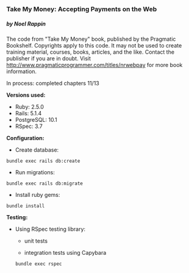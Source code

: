 ### Take My Money: Accepting Payments on the Web 
##### by Noel Rappin

The code from "Take My Money" book, published by the Pragmatic Bookshelf.
Copyrights apply to this code. It may not be used to create training material, courses, books, articles, and the like. Contact the publisher if you are in doubt.
Visit http://www.pragmaticprogrammer.com/titles/nrwebpay for more book information.

In process: completed chapters 11/13

**Versions used:**

  * Ruby: 2.5.0
  * Rails: 5.1.4
  * PostgreSQL: 10.1
  * RSpec: 3.7

**Configuration:**

  * Create database:
  ```
  bundle exec rails db:create
  ```
  * Run migrations:
  ```
  bundle exec rails db:migrate
  ```
  * Install ruby gems:
  ```
  bundle install
  ```
  
**Testing:**

  * Using RSpec testing library:

    * unit tests
    
    * integration tests using Capybara
    ```
    bundle exec rspec
    ````